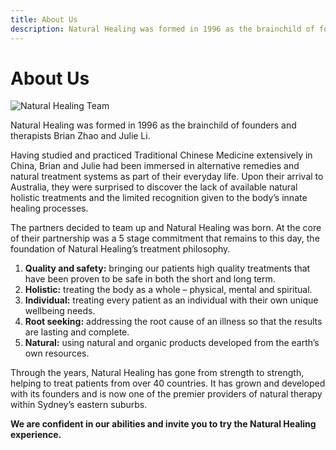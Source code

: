 ```yaml
---
title: About Us
description: Natural Healing was formed in 1996 as the brainchild of founders and therapists Brian Zhao and Julie Li. At the core of their partnership is a 5 stage commitment that remains to this day, the foundation of Natural Healing’s treatment philosophy - Quality and Safety, Holistic, Individual, Root Seeking and Natural.
---
```


# About Us

<img alt="Natural Healing Team" src="/Natural-Healing-team.jpg" title="Natural Healing Team" className="w-full mb-6" />

Natural Healing was formed in 1996 as the brainchild of founders and therapists Brian Zhao and Julie Li.

Having studied and practiced Traditional Chinese Medicine extensively in China, Brian and Julie had been immersed in alternative remedies and natural treatment systems as part of their everyday life. Upon their arrival to Australia, they were surprised to discover the lack of available natural holistic treatments and the limited recognition given to the body’s innate healing processes.

The partners decided to team up and Natural Healing was born. At the core of their partnership was a 5 stage commitment that remains to this day, the foundation of Natural Healing’s treatment philosophy.

1. **Quality and safety:** bringing our patients high quality treatments that have been proven to be safe in both the short and long term.
2. **Holistic:** treating the body as a whole – physical, mental and spiritual.
3. **Individual:** treating every patient as an individual with their own unique wellbeing needs.
4. **Root seeking:** addressing the root cause of an illness so that the results are lasting and complete.
5. **Natural:** using natural and organic products developed from the earth’s own resources.

Through the years, Natural Healing has gone from strength to strength, helping to treat patients from over 40 countries. It has grown and developed with its founders and is now one of the premier providers of natural therapy within Sydney’s eastern suburbs.

**We are confident in our abilities and invite you to try the Natural Healing experience.**
